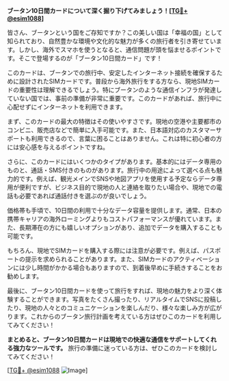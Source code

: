 **ブータン10日間カードについて深く掘り下げてみましょう！[[TG💪+ @esim1088](https://t.me/s/esim1088)]**

皆さん、ブータンという国をご存知ですか？この美しい国は「幸福の国」として知られており、自然豊かな環境や文化的な魅力が多くの旅行者を引き寄せています。しかし、海外でスマホを使うとなると、通信問題が頭を悩ませるポイントです。そこで登場するのが「ブータン10日間カード」です！

このカードは、ブータンでの旅行中、安定したインターネット接続を確保するために設計されたSIMカードです。普段から海外旅行をする方なら、現地SIMカードの重要性は理解できるでしょう。特にブータンのような通信インフラが発達していない国では、事前の準備が非常に重要です。このカードがあれば、旅行中に心配せずにインターネットを利用できます。

まず、このカードの最大の特徴はその使いやすさです。現地の空港や主要都市のコンビニ、販売店などで簡単に入手可能です。また、日本語対応のカスタマーサポートも利用できるので、言葉に困ることはありません。これは特に初心者の方には安心感を与えるポイントですね。

さらに、このカードにはいくつかのタイプがあります。基本的にはデータ専用のものと、通話・SMS付きのものがあります。旅行中の用途によって選べる点も魅力的です。例えば、観光メインでSNSや地図アプリを使用する予定ならデータ専用が便利ですが、ビジネス目的で現地の人と連絡を取りたい場合や、現地での電話も必要であれば通話付きを選ぶのが良いでしょう。

価格帯も手頃で、10日間の利用で十分なデータ容量を提供します。通常、日本の携帯キャリアの海外ローミングよりもコストパフォーマンスが優れています。また、長期滞在の方にも嬉しいオプションがあり、追加でデータを購入することも可能です。

もちろん、現地でSIMカードを購入する際には注意が必要です。例えば、パスポートの提示を求められることがあります。また、SIMカードのアクティベーションには少し時間がかかる場合もありますので、到着後早めに手続きすることをお勧めします。

最後に、ブータン10日間カードを使って旅行をすれば、現地の魅力をより深く体験することができます。写真をたくさん撮ったり、リアルタイムでSNSに投稿したり、現地の人々とのコミュニケーションを楽しんだり、様々な楽しみ方が広がります。これからのブータン旅行計画を考えている方はぜひこのカードを利用してみてください！

**まとめると、ブータン10日間カードは現地での快適な通信をサポートしてくれる強力なツールです。** 旅行の準備に迷っている方は、ぜひこのカードを検討してみてください！

[[TG💪+ @esim1088](https://t.me/s/esim1088) ![Image](https://i.postimg.cc/Y0z9fWf4/image.png)]